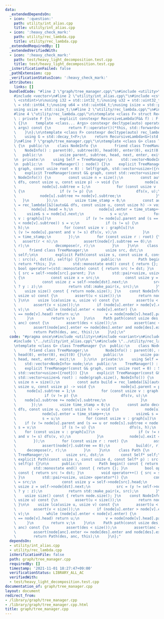 ```yaml
---
data:
  _extendedDependsOn:
  - icon: ':question:'
    path: utility/int_alias.cpp
    title: utility/int_alias.cpp
  - icon: ':heavy_check_mark:'
    path: utility/rec_lambda.cpp
    title: utility/rec_lambda.cpp
  _extendedRequiredBy: []
  _extendedVerifiedWith:
  - icon: ':heavy_check_mark:'
    path: test/heavy_light_decomposition.test.cpp
    title: test/heavy_light_decomposition.test.cpp
  _isVerificationFailed: false
  _pathExtension: cpp
  _verificationStatusIcon: ':heavy_check_mark:'
  attributes:
    links: []
  bundledCode: "#line 2 \"graph/tree_manager.cpp\"\n#include <utility>\n#include <variant>\n\
    #include <vector>\n#line 2 \"utility/int_alias.cpp\"\n#include <cstddef>\n#include\
    \ <cstdint>\n\nusing i32 = std::int32_t;\nusing u32 = std::uint32_t;\nusing i64\
    \ = std::int64_t;\nusing u64 = std::uint64_t;\nusing isize = std::ptrdiff_t;\n\
    using usize = std::size_t;\n#line 2 \"utility/rec_lambda.cpp\"\n#include <type_traits>\n\
    #line 4 \"utility/rec_lambda.cpp\"\n\ntemplate <class F> struct RecursiveLambda\
    \ : private F {\n    explicit constexpr RecursiveLambda(F&& f) : F(std::forward<F>(f))\
    \ {}\n    template <class... Args> constexpr decltype(auto) operator()(Args&&...\
    \ args) const {\n        return F::operator()(*this, std::forward<Args>(args)...);\n\
    \    }\n};\n\ntemplate <class F> constexpr decltype(auto) rec_lambda(F&& f) {\n\
    \    using G = std::decay_t<F>;\n    return RecursiveLambda<G>(std::forward<G>(f));\n\
    }\n#line 7 \"graph/tree_manager.cpp\"\n\ntemplate <class G> class TreeManager\
    \ {\n  public:\n    class NodeInfo {\n        friend class TreeManager;\n    \
    \    NodeInfo() : parent(0), subtree(0), head(0), enter(0), exit(0) {}\n\n   \
    \   public:\n        usize parent, subtree, head, next, enter, exit;\n    };\n\
    \n  private:\n    using Self = TreeManager;\n    std::vector<NodeInfo> node;\n\
    \n  public:\n    TreeManager() : node() {}\n    explicit TreeManager(const G&\
    \ graph, const usize root = 0) : Self(graph, std::vector<usize>({root})) {}\n\
    \    explicit TreeManager(const G& graph, const std::vector<usize>& root) : node(graph.size(),\
    \ NodeInfo()) {\n        const usize n = size();\n        const auto build = rec_lambda([&](auto&&\
    \ dfs, const usize u, const usize p) -> void {\n            node[u].parent = p;\n\
    \            node[u].subtree = 1;\n            for (const usize v : graph[u])\
    \ {\n                if (v != p) {\n                    dfs(v, u);\n         \
    \           node[u].subtree += node[v].subtree;\n                }\n         \
    \   }\n        });\n        usize time_stamp = 0;\n        const auto decompose\
    \ = rec_lambda([&](auto&& dfs, const usize u, const usize h) -> void {\n     \
    \       node[u].head = h;\n            node[u].enter = time_stamp++;\n       \
    \     usize& s = node[u].next;\n            s = u;\n            for (const usize\
    \ v : graph[u])\n                if (v != node[u].parent and (s == u or node[s].subtree\
    \ < node[v].subtree)) s = v;\n            if (s != u) {\n                dfs(s,\
    \ h);\n                for (const usize v : graph[u])\n                    if\
    \ (v != node[u].parent and v != s) dfs(v, v);\n            }\n            node[u].exit\
    \ = time_stamp;\n        });\n        for (const usize r : root) {\n         \
    \   assert(r < n);\n            assert(node[r].subtree == 0);\n            build(r,\
    \ r);\n            decompose(r, r);\n        }\n    }\n\n    class Path {\n  \
    \      friend class TreeManager;\n        usize src, dst;\n        const Self*\
    \ self;\n\n        explicit Path(const usize s, const usize d, const Self* p)\
    \ : src(s), dst(d), self(p) {}\n\n      public:\n        Path begin() const {\
    \ return *this; }\n        std::monostate end() const { return {}; }\n       \
    \ bool operator!=(std::monostate) const { return src != dst; }\n        void operator++()\
    \ { src = self->node[src].parent; }\n        std::pair<usize, usize> operator*()\
    \ {\n            const usize x = src;\n            const usize y = self->node[src].head;\n\
    \            const usize z = self->node[dst].next;\n            src = (y != self->node[dst].head\
    \ ? y : z);\n            return std::make_pair(x, src);\n        }\n    };\n\n\
    \    usize size() const { return node.size(); }\n    const NodeInfo& operator[](const\
    \ usize u) const {\n        assert(u < size());\n        return node[u];\n   \
    \ }\n\n    usize lca(usize u, usize v) const {\n        assert(u < size());\n\
    \        assert(v < size());\n        if (node[u].enter > node[v].enter) std::swap(u,\
    \ v);\n        while (node[u].enter < node[v].enter) {\n            if (node[u].head\
    \ == node[v].head) return u;\n            v = node[node[v].head].parent;\n   \
    \     }\n        return v;\n    }\n\n    Path path(const usize des, const usize\
    \ anc) const {\n        assert(des < size());\n        assert(anc < size());\n\
    \        assert(node[anc].enter <= node[des].enter and node[des].exit <= node[anc].exit);\n\
    \        return Path(des, anc, this);\n    }\n};\n"
  code: "#pragma once\n#include <utility>\n#include <variant>\n#include <vector>\n\
    #include \"../utility/int_alias.cpp\"\n#include \"../utility/rec_lambda.cpp\"\n\
    \ntemplate <class G> class TreeManager {\n  public:\n    class NodeInfo {\n  \
    \      friend class TreeManager;\n        NodeInfo() : parent(0), subtree(0),\
    \ head(0), enter(0), exit(0) {}\n\n      public:\n        usize parent, subtree,\
    \ head, next, enter, exit;\n    };\n\n  private:\n    using Self = TreeManager;\n\
    \    std::vector<NodeInfo> node;\n\n  public:\n    TreeManager() : node() {}\n\
    \    explicit TreeManager(const G& graph, const usize root = 0) : Self(graph,\
    \ std::vector<usize>({root})) {}\n    explicit TreeManager(const G& graph, const\
    \ std::vector<usize>& root) : node(graph.size(), NodeInfo()) {\n        const\
    \ usize n = size();\n        const auto build = rec_lambda([&](auto&& dfs, const\
    \ usize u, const usize p) -> void {\n            node[u].parent = p;\n       \
    \     node[u].subtree = 1;\n            for (const usize v : graph[u]) {\n   \
    \             if (v != p) {\n                    dfs(v, u);\n                \
    \    node[u].subtree += node[v].subtree;\n                }\n            }\n \
    \       });\n        usize time_stamp = 0;\n        const auto decompose = rec_lambda([&](auto&&\
    \ dfs, const usize u, const usize h) -> void {\n            node[u].head = h;\n\
    \            node[u].enter = time_stamp++;\n            usize& s = node[u].next;\n\
    \            s = u;\n            for (const usize v : graph[u])\n            \
    \    if (v != node[u].parent and (s == u or node[s].subtree < node[v].subtree))\
    \ s = v;\n            if (s != u) {\n                dfs(s, h);\n            \
    \    for (const usize v : graph[u])\n                    if (v != node[u].parent\
    \ and v != s) dfs(v, v);\n            }\n            node[u].exit = time_stamp;\n\
    \        });\n        for (const usize r : root) {\n            assert(r < n);\n\
    \            assert(node[r].subtree == 0);\n            build(r, r);\n       \
    \     decompose(r, r);\n        }\n    }\n\n    class Path {\n        friend class\
    \ TreeManager;\n        usize src, dst;\n        const Self* self;\n\n       \
    \ explicit Path(const usize s, const usize d, const Self* p) : src(s), dst(d),\
    \ self(p) {}\n\n      public:\n        Path begin() const { return *this; }\n\
    \        std::monostate end() const { return {}; }\n        bool operator!=(std::monostate)\
    \ const { return src != dst; }\n        void operator++() { src = self->node[src].parent;\
    \ }\n        std::pair<usize, usize> operator*() {\n            const usize x\
    \ = src;\n            const usize y = self->node[src].head;\n            const\
    \ usize z = self->node[dst].next;\n            src = (y != self->node[dst].head\
    \ ? y : z);\n            return std::make_pair(x, src);\n        }\n    };\n\n\
    \    usize size() const { return node.size(); }\n    const NodeInfo& operator[](const\
    \ usize u) const {\n        assert(u < size());\n        return node[u];\n   \
    \ }\n\n    usize lca(usize u, usize v) const {\n        assert(u < size());\n\
    \        assert(v < size());\n        if (node[u].enter > node[v].enter) std::swap(u,\
    \ v);\n        while (node[u].enter < node[v].enter) {\n            if (node[u].head\
    \ == node[v].head) return u;\n            v = node[node[v].head].parent;\n   \
    \     }\n        return v;\n    }\n\n    Path path(const usize des, const usize\
    \ anc) const {\n        assert(des < size());\n        assert(anc < size());\n\
    \        assert(node[anc].enter <= node[des].enter and node[des].exit <= node[anc].exit);\n\
    \        return Path(des, anc, this);\n    }\n};"
  dependsOn:
  - utility/int_alias.cpp
  - utility/rec_lambda.cpp
  isVerificationFile: false
  path: graph/tree_manager.cpp
  requiredBy: []
  timestamp: '2021-11-01 18:27:47+09:00'
  verificationStatus: LIBRARY_ALL_AC
  verifiedWith:
  - test/heavy_light_decomposition.test.cpp
documentation_of: graph/tree_manager.cpp
layout: document
redirect_from:
- /library/graph/tree_manager.cpp
- /library/graph/tree_manager.cpp.html
title: graph/tree_manager.cpp
---
```

